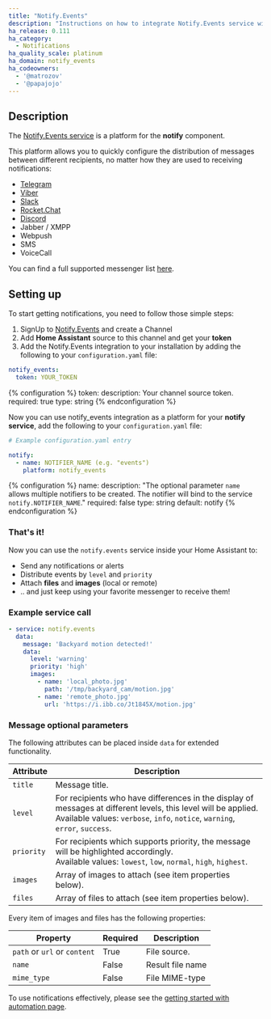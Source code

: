 ```yaml
---
title: "Notify.Events"
description: "Instructions on how to integrate Notify.Events service with your Home Assistant notifications."
ha_release: 0.111
ha_category:
  - Notifications
ha_quality_scale: platinum
ha_domain: notify_events
ha_codeowners:
  - '@matrozov'
  - '@papajojo'
---
```


## Description

The [Notify.Events service](https://notify.events/) is a platform for the **notify** component. 

This platform allows you to quickly configure the distribution of messages between different recipients, no matter how they are used to receiving notifications: 

- [Telegram](https://telegram.org/)
- [Viber](https://viber.com/)
- [Slack](https://slack.com/)
- [Rocket.Chat](https://rocket.chat/)
- [Discord](https://discordapp.com/)
- Jabber / XMPP
- Webpush
- SMS
- VoiceCall

You can find a full supported messenger list [here](https://notify.events/features).

## Setting up

To start getting notifications, you need to follow those simple steps:
 
1. SignUp to [Notify.Events](https://notify.events/) and create a Channel
2. Add **Home Assistant** source to this channel and get your **token**
3. Add the Notify.Events integration to your installation by adding the following to your `configuration.yaml` file:

```yaml
notify_events:
  token: YOUR_TOKEN
```

{% configuration %}
token:
  description: Your channel source token.
  required: true
  type: string
{% endconfiguration %}

Now you can use notify_events integration as a platform for your **notify service**, add the following to your `configuration.yaml` file:

```yaml
# Example configuration.yaml entry

notify:
  - name: NOTIFIER_NAME (e.g. "events")
    platform: notify_events
```

{% configuration %}
name:
  description: "The optional parameter `name` allows multiple notifiers to be created. The notifier will bind to the service `notify.NOTIFIER_NAME`."
  required: false
  type: string
  default: notify
{% endconfiguration %}

### That's it!

Now you can use the `notify.events` service inside your Home Assistant to:
- Send any notifications or alerts
- Distribute events by `level` and `priority`
- Attach **files** and **images** (local or remote)
- .. and just keep using your favorite messenger to receive them!

### Example service call

```yaml
- service: notify.events
  data:
    message: 'Backyard motion detected!'
    data:
      level: 'warning'
      priority: 'high'
      images:
        - name: 'local_photo.jpg'
          path: '/tmp/backyard_cam/motion.jpg'
        - name: 'remote_photo.jpg'
          url: 'https://i.ibb.co/Jt1845X/motion.jpg'
```

### Message optional parameters

The following attributes can be placed inside `data` for extended functionality.

| Attribute  | Description
| ---------- | -----------
| `title`    | Message title.
| `level`    | For recipients who have differences in the display of messages at different levels, this level will be applied.<br>Available values: `verbose`, `info`, `notice`, `warning`, `error`, `success`.
| `priority` | For recipients which supports priority, the message will be highlighted accordingly.<br>Available values: `lowest`, `low`, `normal`, `high`, `highest`.
| `images`   | Array of images to attach (see item properties below).
| `files`    | Array of files to attach (see item properties below).

Every item of images and files has the following properties:

| Property                     | Required | Description
| ---------------------------- | -------- | ----
| `path` or `url` or `content` | True     | File source.
| `name`                       | False    | Result file name
| `mime_type`                  | False    | File MIME-type

To use notifications effectively, please see the [getting started with automation page](/getting-started/automation/).
